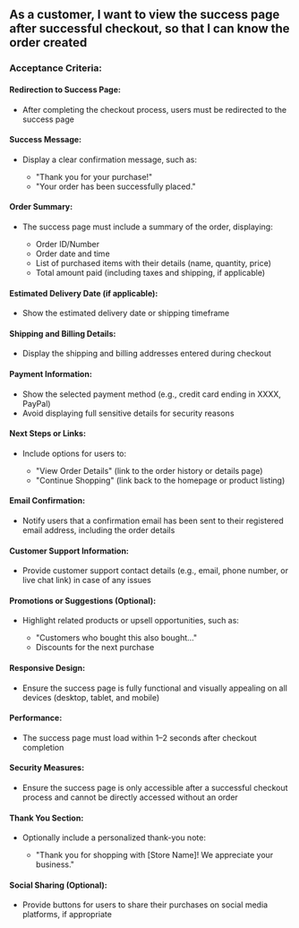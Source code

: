## As a customer, I want to view the success page after successful checkout, so that I can know the order created

### Acceptance Criteria:

#### Redirection to Success Page:

- After completing the checkout process, users must be redirected to the success page

#### Success Message:

- Display a clear confirmation message, such as:

  - "Thank you for your purchase!"
  - "Your order has been successfully placed."

#### Order Summary:

- The success page must include a summary of the order, displaying:

  - Order ID/Number
  - Order date and time
  - List of purchased items with their details (name, quantity, price)
  - Total amount paid (including taxes and shipping, if applicable)

#### Estimated Delivery Date (if applicable):

- Show the estimated delivery date or shipping timeframe

#### Shipping and Billing Details:

- Display the shipping and billing addresses entered during checkout

#### Payment Information:

- Show the selected payment method (e.g., credit card ending in XXXX, PayPal)
- Avoid displaying full sensitive details for security reasons

#### Next Steps or Links:

- Include options for users to:

  - "View Order Details" (link to the order history or details page)
  - "Continue Shopping" (link back to the homepage or product listing)

#### Email Confirmation:

- Notify users that a confirmation email has been sent to their registered email address, including the order details

#### Customer Support Information:

- Provide customer support contact details (e.g., email, phone number, or live chat link) in case of any issues

#### Promotions or Suggestions (Optional):

- Highlight related products or upsell opportunities, such as:

  - "Customers who bought this also bought..."
  - Discounts for the next purchase

#### Responsive Design:

- Ensure the success page is fully functional and visually appealing on all devices (desktop, tablet, and mobile)

#### Performance:

- The success page must load within 1–2 seconds after checkout completion

#### Security Measures:

- Ensure the success page is only accessible after a successful checkout process and cannot be directly accessed without an order

#### Thank You Section:

- Optionally include a personalized thank-you note:

  - "Thank you for shopping with [Store Name]! We appreciate your business."

#### Social Sharing (Optional):

- Provide buttons for users to share their purchases on social media platforms, if appropriate
